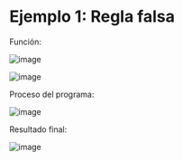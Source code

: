 # Ejemplo 1: Regla falsa

Función:

![image](https://github.com/22030130/Numerical-Methods-/assets/147437999/51ae883e-2942-4474-bbd0-c83ebf80082f)

![image](https://github.com/22030130/Numerical-Methods-/assets/147437999/f08d1f27-182f-4516-9427-c420504630d1)

Proceso del programa:

![image](https://github.com/22030130/Numerical-Methods-/assets/147437999/dcb1ba5e-8578-46c9-a186-93764305f2ae)

Resultado final:

![image](https://github.com/22030130/Numerical-Methods-/assets/147437999/9e74263b-8a51-4c7f-b918-fcd09c574ff2)


